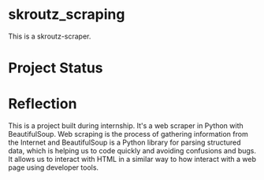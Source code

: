 # skroutz_scraping
This is a skroutz-scraper.
# Project Status

# Reflection
This is a project built during internship. 
It's a web scraper in Python with BeautifulSoup. Web scraping is the process of gathering information from the Internet and BeautifulSoup is a Python library for parsing structured data, which is helping us to code quickly and avoiding confusions and bugs. It allows us to interact with HTML in a similar way to how interact with a web page using developer tools.
